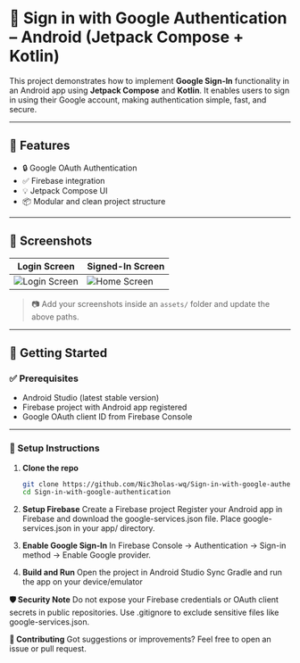 # 🔐 Sign in with Google Authentication – Android (Jetpack Compose + Kotlin)

This project demonstrates how to implement **Google Sign-In** functionality in an Android app using **Jetpack Compose** and **Kotlin**. It enables users to sign in using their Google account, making authentication simple, fast, and secure.

---

## 📱 Features

- 🔒 Google OAuth Authentication
- ✅ Firebase integration
- 💡 Jetpack Compose UI
- 📦 Modular and clean project structure

---

## 📸 Screenshots

| Login Screen | Signed-In Screen |
|--------------|------------------|
| ![Login Screen](assets/login_screen.png) | ![Home Screen](assets/home_screen.png) |

> 📷 Add your screenshots inside an `assets/` folder and update the above paths.

---

## 🚀 Getting Started

### ✅ Prerequisites

- Android Studio (latest stable version)
- Firebase project with Android app registered
- Google OAuth client ID from Firebase Console

---

### 🔧 Setup Instructions

1. **Clone the repo**

   ```bash
   git clone https://github.com/Nic3holas-wq/Sign-in-with-google-authentication.git
   cd Sign-in-with-google-authentication
2. **Setup Firebase**
Create a Firebase project
Register your Android app in Firebase and download the google-services.json file.
Place google-services.json in your app/ directory.

3. **Enable Google Sign-In**
In Firebase Console → Authentication → Sign-in method → Enable Google provider.

4. **Build and Run**
Open the project in Android Studio
Sync Gradle and run the app on your device/emulator


**🛡️ Security Note**
Do not expose your Firebase credentials or OAuth client secrets in public repositories. Use .gitignore to exclude sensitive files like google-services.json.

**🤝 Contributing**
Got suggestions or improvements? Feel free to open an issue or pull request.
